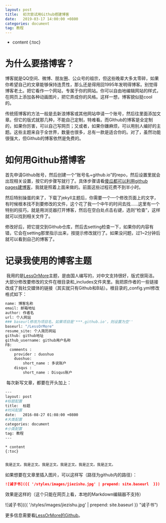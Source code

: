 ```yaml
---
layout: post
title:  初次尝试用Github搭建博客
date:   2019-03-17 14:00:00 +0800
categories: document
tag: 教程
---
```


* content
{:toc}
# 为什么要搭博客？

​	博客就是QQ空间、微博、朋友圈、公众号的祖宗，但这些晚辈大多太零碎，如果你希望自己的文章能够保持连贯性，那么还是得用回1995年发明得博客。别觉得博客老土。把它看作一个网站，专属于你的网站。你可以自由地编辑网站的样式，在网页上添加各种动画图片，把它弄成你的风格。这样一想，博客貌似挺cool的。

​	传统搭博客的方法一般是去新浪博客或其他网站申请一个账号，然后往里面添加文章。但它的版式就那几种，不能自己定制，特难看。而GIthub的博客是全定制的，如果你厉害，可以自己写网页；又或者，如果你嫌麻烦，可以用别人编好的主题。这些主题来自于全世界，数量也很多，总有一款是适合你的。对了，虽然功能很强大，但Github的博客依然是免费的。

# 如何用Github搭博客

​	首先申请Github账号，然后创建一个“账号名+github.io”的repo，然后设置里就会出现相关设置，按它的步骤写就行了。具体步骤请看[傻瓜都可以利用github pages建博客](http://cyzus.github.io/2015/06/21/github-build-blog/)，我就是照着上面来做的。前面这些过程花费不到半小时。

​	然后特别操蛋的来了，下载了jekyll主题后，你需要一个一个修改页面上的文字，有时候根本找不到要修改的文件，这个花了我一个中午的时间去找......这里有一个特别的技巧，就是用浏览器打开博客，然后在空白处点击右键，选则“检查”，这样就可以找到相关文件了。

​	修改好后，把它提交到Github仓库，然后去setting检查一下，如果你的内容有错，它会在setting那里指示出来，按提示修改就行了。如果没问题，过1~2分钟后就可以看到自己的博客了。

# 记录我使用的博客主题

​	我用的是[LessOrMore](https://github.com/luoyan35714/LessOrMore.git)主题，是由国人编写的，对中文支持很好，版式很简洁。大部分修改要修改的文件在根目录和\_includes文件夹里。我把原作者的一些链接改成了我社交媒体的链接（其实就只有Github和B站）。根目录的\_config.yml修改格式如下：

```bash
name: 博客名称
email: 邮箱地址
author: 作者名
url: 个人网站
### baseurl修改为项目名，如果项目是'***.github.io'，则设置为空''
baseurl: "/LessOrMore"
resume_site: 个人简历网站
github: github地址
github_username: github用户名称
FB:
  comments :
    provider : duoshuo
    duoshuo:
        short_name : 多说账户
    disqus :
        short_name : Disqus账户
```



​	每次新写文章，都要在开头加上：

```bash
---
layout: post
#标题配置
title:  标题
#时间配置
date:   2016-08-27 01:08:00 +0800
#大类配置
categories: document
#小类配置
tag: 教程
---

* content
{:toc}


我是正文。我是正文。我是正文。我是正文。我是正文。我是正文。
```

如果想要在文章里插入图片，可以这样写（路径为github内的路径）：

```markdown
![诫子书]({{ '/styles/images/jiezishu.jpg' | prepend: site.baseurl  }})
```

效果是这样的（这个只能在网页上看，本地的Markdown编辑器不支持）

![诫子书]({{ '/styles/images/jiezishu.jpg' | prepend: site.baseurl  }} "诫子书")

更多信息需要看[LessOrMore的Github](https://github.com/luoyan35714/LessOrMore.git)。